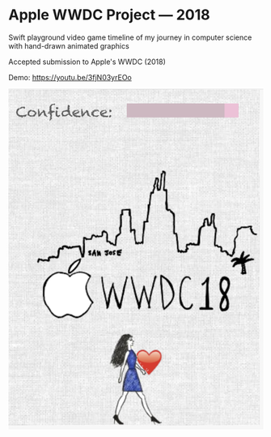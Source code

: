 # Apple WWDC Project — 2018

Swift playground video game timeline of my journey in computer science with hand-drawn animated graphics

Accepted submission to Apple's WWDC (2018) 

Demo: https://youtu.be/3fjN03yrEOo

![Screenshot](https://github.com/grxcezhxng/applewwdc/blob/master/Screenshots/destination.png) <!-- .element height="20%" width="20%" -->
